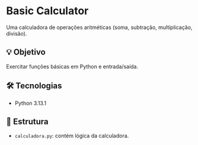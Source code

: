 # Basic Calculator

Uma calculadora de operações aritméticas (soma, subtração, multiplicação, divisão).

## 💡 Objetivo
Exercitar funções básicas em Python e entrada/saída.

## 🛠️ Tecnologias
- Python 3.13.1

## 📁 Estrutura
- `calculadora.py`: contém lógica da calculadora.
